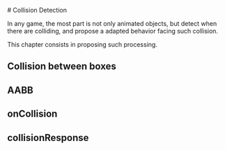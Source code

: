 # Collision Detection

In any game, the most part is not only animated objects, but detect when there are colliding, and propose a adapted behavior facing such collision.

This chapter consists in proposing such processing.

## Collision between boxes

## AABB

## onCollision

## collisionResponse


